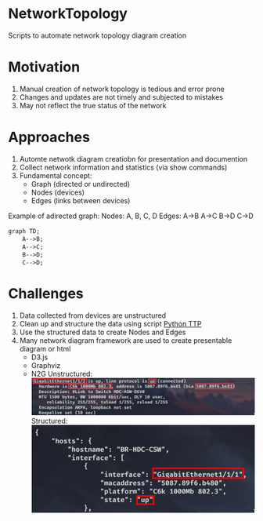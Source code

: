 # NetworkTopology
Scripts to automate network topology diagram creation

# Motivation
1. Manual creation of network topology is tedious and error prone
2. Changes and updates are not timely and subjected to mistakes
3. May not reflect the true status of the network

# Approaches
1. Automte netwotk diagram creatiobn for presentation and documention
2. Collect network information and statistics (via show commands)
3. Fundamental concept:
    - Graph (directed or undirected)
    - Nodes (devices)
    - Edges (links between devices)

Example of adirected graph:
Nodes: A, B, C, D
Edges: A->B A->C B->D C->D 
```mermaid
graph TD;
    A-->B;
    A-->C;
    B-->D;
    C-->D;
```
# Challenges
1. Data collected from devices are unstructured
2. Clean up and structure the data using script [Python TTP](https://ttp.readthedocs.io/en/latest/)
3. Use the structured data to create Nodes and Edges
4. Many network diagram framework are used to create presentable diagram or html
    - D3.js
    - Graphviz
    - N2G
Unstructured: 
![Unstructured](https://github.com/sbng/NetworkTopology/blob/main/images/swappy-20250227-223319.png "Unstructured")
Structured: 
![Structured](https://github.com/sbng/NetworkTopology/blob/main/images/swappy-20250227-223429.png "Structured")
